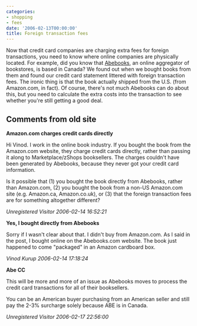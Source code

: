 ```yaml
---
categories:
- shopping
- fees
date: '2006-02-13T00:00:00'
title: Foreign transaction fees
---
```



Now that credit card companies are charging extra fees for foreign
transactions, you need to know where online companies are physically
located. For example, did you know that
[Abebooks](http://abebooks.com), an online aggregator of bookstores,
is based in Canada? We found out when we bought books from them and
found our credit card statement littered with foreign transaction
fees. The ironic thing is that the book actually shipped from the
U.S. (from Amazon.com, in fact). Of course, there's not much Abebooks
can do about this, but you need to calculate the extra costs into the
transaction to see whether you're still getting a good deal.

<div id="comment-box">
<h2>Comments from old site</h2>

<div class="one-comment">
<p><b>Amazon.com charges credit cards directly</b></p>
<p>
Hi Vinod. I work in the online book industry. If you bought the book
from the Amazon.com website, they  charge credit cards directly,
rather than passing it along to Marketplace/zShops booksellers. The
charges couldn't have been generated by Abebooks, because they never
got your credit card information.
</p>

<p>
Is it possible that (1) you bought the book directly from Abebooks,
rather than Amazon.com, (2) you bought the book from a non-US
Amazon.com site (e.g. Amazon.ca, Amazon.co.uk), or (3) that the
foreign transaction fees are for something altogether different?
</p>
<address class="signature">
<span class="author">Unregistered Visitor</span>
<span class="date">2006-02-14 16:52:21</span>
</address>
</div>

<div class="my-comment">
<p><b>Yes, I bought directly from Abebooks</b></p>
<p>
Sorry if I wasn't clear about that. I didn't buy from Amazon.com. As I
said in the post, I bought online on the Abebooks.com website. The
book just happened to come "packaged" in an Amazon cardboard box.
</p>
<address class="signature">
<span class="author">Vinod Kurup</span>
<span class="date">2006-02-14 17:18:24</span>
</address>
</div>

<div class="one-comment">
<p><b>Abe CC</b></p>
<p>
This will be more and more of an issue as Abebooks moves to process
the credit card transactions for all of their booksellers.
</p>
<p>
You can be an American buyer purchasing from an American seller and
still pay the 2-3% surcharge solely because ABE is in Canada.
</p>
<address class="signature">
<span class="author">Unregistered Visitor</span>
<span class="date">2006-02-17 22:56:00</span>
</address>
</div>

</div>
